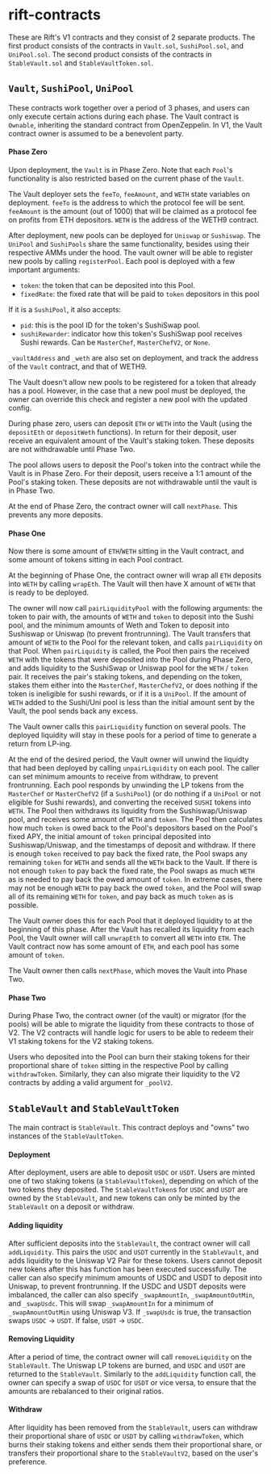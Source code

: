 # rift-contracts

These are Rift's V1 contracts and they consist of 2 separate products. The first product consists of the contracts in `Vault.sol`, `SushiPool.sol`, and `UniPool.sol`. The second product consists of the contracts in `StableVault.sol` and `StableVaultToken.sol`.

## `Vault`, `SushiPool`, `UniPool`

These contracts work together over a period of 3 phases, and users can only execute certain actions during each phase. The Vault contract is `Ownable`, inheriting the standard contract from OpenZeppelin. In V1, the Vault contract owner is assumed to be a benevolent party.

#### Phase Zero

Upon deployment, the `Vault` is in Phase Zero. Note that each `Pool`'s functionality is also restricted based on the current phase of the `Vault`.

The Vault deployer sets the `feeTo`, `feeAmount`, and `WETH` state variables on deployment. `feeTo` is the address to which the protocol fee will be sent. `feeAmount` is the amount (out of 1000) that will be claimed as a protocol fee on profits from ETH depositors. `WETH` is the address of the WETH9 contract.

After deployment, new pools can be deployed for `Uniswap` or `Sushiswap`. The `UniPool` and `SushiPools` share the same functionality, besides using their respective AMMs under the hood. The vault owner will be able to register new pools by calling `registerPool`. Each pool is deployed with a few important arguments:

- `token`: the token that can be deposited into this Pool.
- `fixedRate`: the fixed rate that will be paid to `token` depositors in this pool

If it is a `SushiPool`, it also accepts:

- `pid`: this is the pool ID for the token's SushiSwap pool.
- `sushiRewarder`: indicator how this token's SushiSwap pool receives Sushi rewards. Can be `MasterChef`, `MasterChefV2`, or `None`.

`_vaultAddress` and `_weth` are also set on deployment, and track the address of the `Vault` contract, and that of WETH9.

The Vault doesn't allow new pools to be registered for a token that already has a pool. However, in the case that a new pool must be deployed, the owner can override this check and register a new pool with the updated config.

During phase zero, users can deposit `ETH` or `WETH` into the Vault (using the `depositEth` or `depositWeth` functions). In return for their deposit, user receive an equivalent amount of the Vault's staking token. These deposits are not withdrawable until Phase Two.

The pool allows users to deposit the Pool's token into the contract while the Vault is in Phase Zero. For their deposit, users receive a 1:1 amount of the Pool's staking token. These deposits are not withdrawable until the vault is in Phase Two.

At the end of Phase Zero, the contract owner will call `nextPhase`. This prevents any more deposits.

#### Phase One

Now there is some amount of `ETH`/`WETH` sitting in the Vault contract, and some amount of tokens sitting in each Pool contract.

At the beginning of Phase One, the contract owner will wrap all `ETH` deposits into `WETH` by calling `wrapEth`. The Vault will then have X amount of `WETH` that is ready to be deployed.

The owner will now call `pairLiquidityPool` with the following arguments: the token to pair with, the amounts of `WETH` and `token` to deposit into the Sushi pool, and the minimum amounts of Weth and Token to deposit into Sushiswap or Uniswap (to prevent frontrunning). The Vault transfers that amount of `WETH` to the Pool for the relevant token, and calls `pairLiquidity` on that Pool. When `pairLiquidity` is called, the Pool then pairs the received `WETH` with the tokens that were deposited into the Pool during Phase Zero, and adds liquidity to the SushiSwap or Uniswap pool for the `WETH` / `token` pair. It receives the pair's staking tokens, and depending on the token, stakes them either into the `MasterChef`, `MasterChefV2`, or does nothing if the token is ineligible for sushi rewards, or if it is a `UniPool`. If the amount of `WETH` added to the Sushi/Uni pool is less than the initial amount sent by the Vault, the pool sends back any excess.

The Vault owner calls this `pairLiquidity` function on several pools. The deployed liquidity will stay in these pools for a period of time to generate a return from LP-ing.

At the end of the desired period, the Vault owner will unwind the liquidty that had been deployed by calling `unpairLiquidity` on each pool. The caller can set minimum amounts to receive from withdraw, to prevent frontrunning. Each pool responds by unwinding the LP tokens from the `MasterChef` or `MasterChefV2` (if a `SushiPool`) (or do nothing if a `UniPool` or not eligible for Sushi rewards), and converting the received `SUSHI` tokens into `WETH`. The Pool then withdraws its liquidity from the Sushiswap/Uniswap pool, and receives some amount of `WETH` and `token`. The Pool then calculates how much `token` is owed back to the Pool's depositors based on the Pool's fixed APY, the initial amount of `token` principal deposited into Sushiswap/Uniswap, and the timestamps of deposit and withdraw. If there is enough `token` received to pay back the fixed rate, the Pool swaps any remaining `token` for `WETH` and sends all the `WETH` back to the Vault. If there is not enough `token` to pay back the fixed rate, the Pool swaps as much `WETH` as is needed to pay back the owed amount of `token`. In extreme cases, there may not be enough `WETH` to pay back the owed `token`, and the Pool will swap all of its remaining `WETH` for `token`, and pay back as much `token` as is possible.

The Vault owner does this for each Pool that it deployed liquidity to at the beginning of this phase. After the Vault has recalled its liquidity from each Pool, the Vault owner will call `unwrapEth` to convert all `WETH` into `ETH`. The Vault contract now has some amount of `ETH`, and each pool has some amount of `token`.

The Vault owner then calls `nextPhase`, which moves the Vault into Phase Two.

#### Phase Two

During Phase Two, the contract owner (of the vault) or migrator (for the pools) will be able to migrate the liquidity from these contracts to those of V2. The V2 contracts will handle logic for users to be able to redeem their V1 staking tokens for the V2 staking tokens.

Users who deposited into the Pool can burn their staking tokens for their proportional share of `token` sitting in the respective Pool by calling `withdrawToken`. Similarly, they can also migrate their liquidity to the V2 contracts by adding a valid argument for `_poolV2`.

## `StableVault` and `StableVaultToken`

The main contract is `StableVault`. This contract deploys and "owns" two instances of the `StableVaultToken`.

#### Deployment

After deployment, users are able to deposit `USDC` or `USDT`. Users are minted one of two staking tokens (a `StableVaultToken`), depending on which of the two tokens they deposited. The `StableVaultToken`s for `USDC` and `USDT` are owned by the `StableVault`, and new tokens can only be minted by the `StableVault` on a deposit or withdraw.

#### Adding liquidity

After sufficient deposits into the `StableVault`, the contract owner will call `addLiquidity`. This pairs the `USDC` and `USDT` currently in the `StableVault`, and adds liquidity to the Uniswap V2 Pair for these tokens. Users cannot deposit new tokens after this has function has been executed successfully. The caller can also specify minimum amounts of USDC and USDT to deposit into Uniswap, to prevent frontrunning. If the USDC and USDT deposits were imbalanced, the caller can also specify `_swapAmountIn`, `_swapAmountOutMin`, and `_swapUsdc`. This will swap `_swapAmountIn` for a minimum of `_swapAmountOutMin` using Uniswap V3. If `_swapUsdc` is true, the transaction swaps `USDC` -> `USDT`. If false, `USDT` -> `USDC`.

#### Removing Liquidity

After a period of time, the contract owner will call `removeLiquidity` on the `StableVault`. The Uniswap LP tokens are burned, and `USDC` and `USDT` are returned to the `StableVault`. Similarly to the `addLiquidity` function call, the owner can specify a swap of `USDC` for `USDT` or vice versa, to ensure that the amounts are rebalanced to their original ratios.

#### Withdraw

After liquidity has been removed from the `StableVault`, users can withdraw their proportional share of `USDC` or `USDT` by calling `withdrawToken`, which burns their staking tokens and either sends them their proportional share, or transfers their proportional share to the `StableVaultV2`, based on the user's preference.
